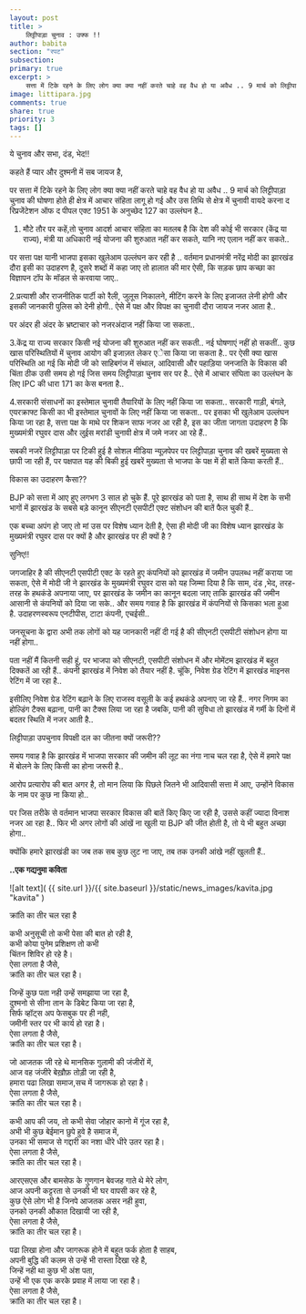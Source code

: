 ```yaml
---
layout: post
title: >
    लिट्टीपाड़ा चुनाव : उफ्फ !!
author: babita
section: "रपट"
subsection:
primary: true
excerpt: >
    सत्ता में टिके रहने के लिए लोग क्या क्या नहीं करते चाहे वह वैध हो या अवैध .. 9 मार्च को लिट्टीपाड़ा चुनाव की घोषणा होते ही क्षेत्र में आचार संहिता लागू हो गई और उस तिथि से क्षेत्र में चुनावी वायदे करना द रिप्रजेंटेशन ऑफ द पीपल एक्ट 1951 के अनुच्छेद 127 का उल्लंघन है..
image: littipara.jpg
comments: true
share: true
priority: 3
tags: []
---
```


ये चुनाव और सभा, दंड, भेद!!

कहते हैं प्यार और दुश्मनी में सब जायज है,

पर सत्ता में टिके रहने के लिए लोग क्या क्या नहीं करते चाहे वह वैध हो या अवैध .. 9 मार्च को लिट्टीपाड़ा चुनाव की घोषणा होते ही क्षेत्र में आचार संहिता लागू हो गई और उस तिथि से क्षेत्र में चुनावी वायदे करना द रिप्रजेंटेशन ऑफ द पीपल एक्ट 1951 के अनुच्छेद 127 का उल्लंघन है..

1. मौटे तौर पर कहें,तो चुनाव आदर्श आचार संहिता का मतलब है कि देश की कोई भी सरकार (केंद्र या राज्य), मंत्री या अधिकारी नई योजना की शुरुआत नहीं कर सकते, यानि नए एलान नहीं कर सकते..

पर सत्ता पक्ष यानी भाजपा इसका खुलेआम उल्लंघन कर रही है .. वर्तमान प्रधानमंत्री नरेंद्र मोदी का झारखंड दौरा इसी का उदाहरण है, दूसरे शब्दों में कहा जाए तो हालात की मार ऐसी, कि सड़क छाप कच्छा का विज्ञापन टॉप के मॉडल से करवाया जाए..


2.प्रत्याशी और राजनीतिक पार्टी को रैली, जुलूस निकालने, मीटिंग करने के लिए इजाजत लेनी होगी और इसकी जानकारी पुलिस को देनी होगी.. ऐसे में पक्ष और विपक्ष का चुनावी दौरा जायज नजर आता है..

पर अंदर ही अंदर के भ्रष्टाचार को नजरअंदाज नहीं किया जा सकता..


3.केंद्र या राज्य सरकार किसी नई योजना की शुरुआत नहीं कर सकती.. नई घोषणाएं नहीं हो सकतीं.. कुछ खास परिस्थितियों में चुनाव आयोग की इजाज़त लेकर एेसा किया जा सकता है.. पर ऐसी क्या खास परिस्थिति आ गई कि मोदी जी को साहिबगंज में संथाल, आदिवासी और पहाड़िया जनजाति के विकास की चिंता ठीक उसी समय हो गई जिस समय लिट्टीपाड़ा चुनाव सर पर है.. ऐसे में आचार संघिता का उल्लंघन के लिए IPC की धारा 171 का केस बनता है..


4.सरकारी संसाधनों का इस्तेमाल चुनावी तैयारियों के लिए नहीं किया जा सकता.. सरकारी गाड़ी, बंगले, एयरक्राफ्ट किसी का भी इस्तेमाल चुनावों के लिए नहीं किया जा सकता.. पर इसका भी खुलेआम उल्लंघन किया जा रहा है, सत्ता पक्ष के माथे पर शिकन साफ नजर आ रही है, इस का जीता जागता उदाहरण है कि मुख्यमंत्री रघुवर दास और लुईस मरांडी चुनावी क्षेत्र में जमे नजर आ रहे हैं..


सबकी नजरें लिट्टीपाड़ा पर टिकी हुई है सोशल मीडिया न्यूज़पेपर पर लिट्टीपाड़ा चुनाव की खबरें मुख्यता से छापी जा रही हैं, पर पक्षपात यह की बिकी हुई खबरें मुख्यता से भाजपा के पक्ष में ही बातें किया करती हैं..

विकास का उदाहरण कैसा??

BJP को सत्ता में आए हुए लगभग 3 साल हो चुके हैं. पूरे झारखंड को पता है, साथ ही साथ में देश के सभी भागों में झारखंड के सबसे बड़े कानून सीएनटी एसपीटी एक्ट संशोधन की बातें फैल चुकी हैं..

एक बच्चा अपंग हो जाए तो मां उस पर विशेष ध्यान देती है, ऐसा ही मोदी जी का विशेष ध्यान झारखंड के मुख्यमंत्री रघुवर दास पर क्यों है और झारखंड पर ही क्यों है ?

सुनिए!!

जगजाहिर है की सीएनटी एसपीटी एक्ट के रहते हुए कंपनियों को झारखंड में जमीन उपलब्ध नहीं कराया जा सकता, ऐसे में मोदी जी ने झारखंड के मुख्यमंत्री रघुवर दास को यह जिम्मा दिया है कि साम, दंड ,भेद, तरह-तरह के हथकंडे अपनाया जाए, पर झारखंड के जमीन का कानून बदला जाए ताकि झारखंड की जमीन आसानी से कंपनियों को दिया जा सके.. और समय गवाह है कि झारखंड में कंपनियों से किसका भला हुआ है. उदाहरणस्वरूप एनटीपीस, टाटा कंपनी, एचईसी..

जनसूचना के द्वारा अभी तक लोगों को यह जानकारी नहीं दी गई है की सीएनटी एसपीटी संशोधन होगा या नहीं होगा..

पता नहीं मैं कितनी सही हूं, पर भाजपा को सीएनटी, एसपीटी संशोधन में और मोमेंटम झारखंड में बहुत दिक्कतें आ रही हैं.. कंपनी झारखंड में निवेश को तैयार नहीं है. चूंकि, निवेश ग्रेड रेटिंग में झारखंड माइनस रेटिंग में जा रहा है..

इसीलिए निवेश ग्रेड रेटिंग बढ़ाने के लिए राजस्व वसूली के कई हथकंडे अपनाए जा रहे हैं.. नगर निगम का होल्डिंग टैक्स बढ़ाना, पानी का टैक्स लिया जा रहा है जबकि, पानी की सुविधा तो झारखंड में गर्मी के दिनों में बदतर स्थिति में नजर आती है..

लिट्टीपाड़ा उपचुनाव विपक्षी दल का जीतना क्यों जरूरी??

समय गवाह है कि झारखंड में भाजपा सरकार की जमीन की लूट का नंगा नाच चल रहा है, ऐसे में हमारे पक्ष में बोलने के लिए किसी का होना जरूरी है..

आरोप प्रत्यारोप की बात अगर है, तो मान लिया कि पिछले जितने भी आदिवासी सत्ता में आए, उन्होंने विकास के नाम पर कुछ ना किया हो..

पर जिस तरीके से वर्तमान भाजपा सरकार विकास की बातें किए किए जा रही है, उससे कहीं ज्यादा विनाश नजर आ रहा है.. फिर भी अगर लोगों की आंखें ना खुली या BJP की जीत होती है, तो ये भी बहुत अच्छा होगा..

क्योंकि हमारे झारखंडी का जब तक सब कुछ लुट ना जाए, तब तक उनकी आंखे नहीं खुलती हैं..


**..एक गद्यनुमा कविता**

![alt text]( {{ site.url }}/{{ site.baseurl }}/static/news_images/kavita.jpg "kavita" )

  क्रांति का तीर चल रहा है

  कभी अनुसूची तो कभी पेसा की बात हो रही है,<br/>
 कभी कोया पुनेम प्रशिक्षण तो कभी<br/>
  चिंतन शिविर हो रहे है।<br/>
  ऐसा लगता है जैसे,<br/>
  क्रांति का तीर चल रहा है।

 जिन्हें कुछ पता नही उन्हें समझाया जा रहा है,<br/>
  दुश्मनो से सीना तान के डिबेट किया जा रहा है,<br/>
  सिर्फ व्हॉट्स अप फेसबुक पर ही नही,<br/>
  जमीनी स्तर पर भी कार्य हो रहा है।<br/>
  ऐसा लगता है जैसे,<br/>
  क्रां​ति का तीर चल रहा है।<br/>

  जो आजतक जी रहे थे मानसिक गुलामी की जंजीरों में,<br/>
  आज वह जंजीरे बेख़ौफ़ तोड़ी जा रही है,<br/>
  हमारा पढा लिखा समाज,सच में जागरूक हो रहा है।<br/>
  ऐसा लगता है जैसे,<br/>
  क्रांति का तीर चल रहा है।<br/>

  कभी आप की जय, तो कभी सेवा जोहार कानो में गूंज रहा है,<br/>
  अभी भी कुछ बेईमान छुपे हुवे है समाज में,<br/>
  उनका भी समाज से गद्दारी का नशा धीरे धीरे उतर रहा है।<br/>
  ऐसा लगता है जैसे,<br/>
  क्रांति का तीर चल रहा है।<br/>

  आरएसएस और बामसेफ के गुणगान बेवजह गाते थे मेरे लोग,<br/>
  आज अपनी कट्टरता से उनकी भी घर वापसी कर रहे है,<br/>
  कुछ ऐसे लोग भी है जिनपे आजतक असर नही हुवा,<br/>
  उनको उनकी औकात दिखायी जा रही है,<br/>
  ऐसा लगता है जैसे,<br/>
  क्रांति का तीर चल रहा है।<br/>

  पढा लिखा होना और जागरूक होने में बहुत फर्क होता है साहब,<br/>
  अपनी बुद्धि की कलम से उन्हें भी रास्ता दिखा रहे है,<br/>
  जिन्हें नही था कुछ भी अंश पता,<br/>
  उन्हें भी एक एक करके प्रवाह में लाया जा रहा है।<br/>
  ऐसा लगता है जैसे,<br/>
  क्रांति का तीर चल रहा है।<br/>